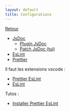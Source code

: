 ```yaml
---
layout: default
title: Configurations
---
```

[Retour](https://messagerie-melanie2.github.io/Bnum/Documentation/)   
    
- [JsDoc](https://messagerie-melanie2.github.io/Bnum/Documentation/jsdoc_config)
    - [Plugin JsDoc](https://gist.github.com/Rotomeca/296f86056a2327ac2066bf467e5e72b9)
    - [Patch JsDoc (tui)](https://gist.github.com/Rotomeca/decea9448efe53e4d17517d35a1d29f3)
- [EsLint](https://messagerie-melanie2.github.io/Bnum/Documentation/eslint)
- [Prettier](https://messagerie-melanie2.github.io/Bnum/Documentation/prettier)

Il faut les extensions vscode : 
- [Prettier EsLint](https://marketplace.visualstudio.com/items?itemName=rvest.vs-code-prettier-eslint)
- [EsLint](https://marketplace.visualstudio.com/items?itemName=dbaeumer.vscode-eslint)
       
Tutos : 
 - [Installer Prettier EsLint](https://messagerie-melanie2.github.io/Bnum/Documentation/install_eslint_prettier)